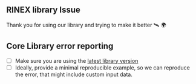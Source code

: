 ## RINEX library Issue

Thank you for using our library and trying to make it better 🛰️ 🌍

## Core Library error reporting

- [ ] Make sure you are using the [latest library version](https://github.com/rtk-rs/rinex/releases)
- [ ] Ideally, provide a minimal reproducible example, so we can reproduce the error, that might include
custom input data.
